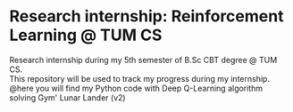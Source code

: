 # Research internship: Reinforcement Learning @ TUM CS
Research internship during my 5th semester of B.Sc CBT degree @ TUM CS.   
This repository will be used to track my progress during my internship. @here you will find my Python code with Deep Q-Learning algorithm solving Gym' Lunar Lander (v2)
